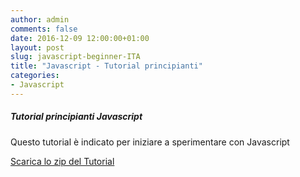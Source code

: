 ```yaml
---
author: admin
comments: false
date: 2016-12-09 12:00:00+01:00
layout: post
slug: javascript-beginner-ITA
title: "Javascript - Tutorial principianti"
categories:
- Javascript
---
```


##### Tutorial principianti Javascript

Questo tutorial è indicato per iniziare a sperimentare con Javascript

[Scarica lo zip del Tutorial](/assets/tutorials/Javascript_beginner_ITA.zip)
